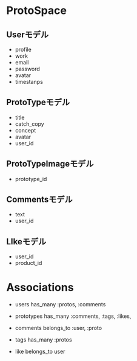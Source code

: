 # ProtoSpace

## Userモデル
  - profile
  - work
  - email
  - password
  - avatar
  - timestanps

## ProtoTypeモデル
  - title
  - catch_copy
  - concept
  - avatar
  - user_id


## ProtoTypeImageモデル
  - prototype_id

## Commentsモデル
  - text
  - user_id

## LIkeモデル
  - user_id
  - product_id

# Associations

- users has_many :protos, :comments

- prototypes has_many :comments, :tags, :likes,

- comments belongs_to :user, :proto

- tags has_many :protos

- like belongs_to  user